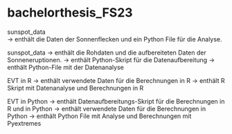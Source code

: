 # bachelorthesis_FS23

sunspot_data<br>
-> enthält die Daten der Sonnenflecken und ein Python File für die Analyse.

sunspot_data
-> enthält die Rohdaten und die aufbereiteten Daten der Sonneneruptionen.
-> enthält Python-Skript für die Datenaufbereitung
-> enthält Python-File mit der Datenanalyse

EVT in R
-> enthält verwendete Daten für die Berechnungen in R
-> enthält R Skript mit Datenanalyse und Berechnungen in R

EVT in Python
-> enthält Datenaufbereitungs-Skript für die Berechnungen in R und in Python
-> enthält verwendete Daten für die Berechnungen in Python
-> enthält Python File mit Analyse und Berechnungen mit Pyextremes
